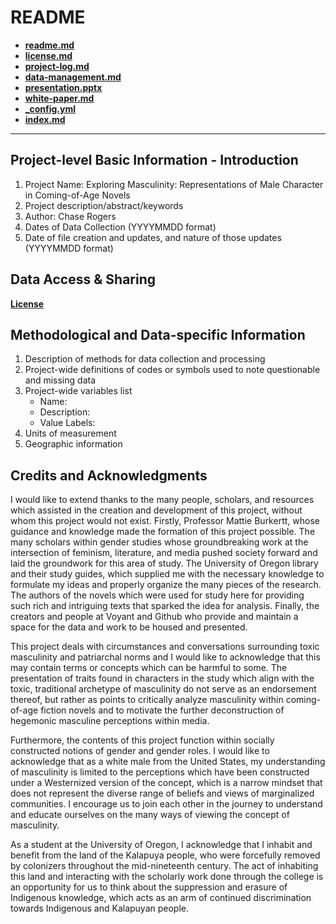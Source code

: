 # README

- **[readme.md](readme.md)**
- **[license.md](license.md)**
- **[project-log.md](project-log.md)**
- **[data-management.md](data-management-plan.md)**
- **[presentation.pptx](presentation.pptx)**
- **[white-paper.md](white-paper.md)**
- **[_config.yml](_config.yml)**
- **[index.md](index.md)**

---

## Project-level Basic Information - Introduction 

1. Project Name: Exploring Masculinity: Representations of Male Character in Coming-of-Age Novels
2. Project description/abstract/keywords
3. Author: Chase Rogers
4. Dates of Data Collection (YYYYMMDD format)
5. Date of file creation and updates, and nature of those updates (YYYYMMDD format)

## Data Access & Sharing

**[License](license.md)**

## Methodological and Data-specific Information
1. Description of methods for data collection and processing
2. Project-wide definitions of codes or symbols used to note questionable and missing data 
3. Project-wide variables list
    - Name:
    - Description:
    - Value Labels:
4. Units of measurement
6. Geographic information

## Credits and Acknowledgments

I would like to extend thanks to the many people, scholars, and resources which assisted in the creation and development of this project, without whom this project would not exist. Firstly, Professor Mattie Burkertt, whose guidance and knowledge made the formation of this project possible. The many scholars within gender studies whose groundbreaking work at the intersection of feminism, literature, and media pushed society forward and laid the groundwork for this area of study. The University of Oregon library and their study guides, which supplied me with the necessary knowledge to formulate my ideas and properly organize the many pieces of the research. The authors of the novels which were used for study here for providing such rich and intriguing texts that sparked the idea for analysis. Finally, the creators and people at Voyant and Github who provide and maintain a space for the data and work to be housed and presented.

This project deals with circumstances and conversations surrounding toxic masculinity and patriarchal norms and I would like to acknowledge that this may contain terms or concepts which can be harmful to some. The presentation of traits found in characters in the study which align with the toxic, traditional archetype of masculinity do not serve as an endorsement thereof, but rather as points to critically analyze masculinity within coming-of-age fiction novels and to motivate the further deconstruction of hegemonic masculine perceptions within media.

Furthermore, the contents of this project function within socially constructed notions of gender and gender roles. I would like to acknowledge that as a white male from the United States, my understanding of masculinity is limited to the perceptions which have been constructed under a Westernized version of the concept, which is a narrow mindset that does not represent the diverse range of beliefs and views of marginalized communities. I encourage us to join each other in the journey to understand and educate ourselves on the many ways of viewing the concept of masculinity.

As a student at the University of Oregon, I acknowledge that I inhabit and benefit from the land of the Kalapuya people, who were forcefully removed by colonizers throughout the mid-nineteenth century. The act of inhabiting this land and interacting with the scholarly work done through the college is an opportunity for us to think about the suppression and erasure of Indigenous knowledge, which acts as an arm of continued discrimination towards Indigenous and Kalapuyan people.

